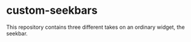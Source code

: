 # custom-seekbars
This repository contains three different takes on an ordinary widget, the seekbar.
